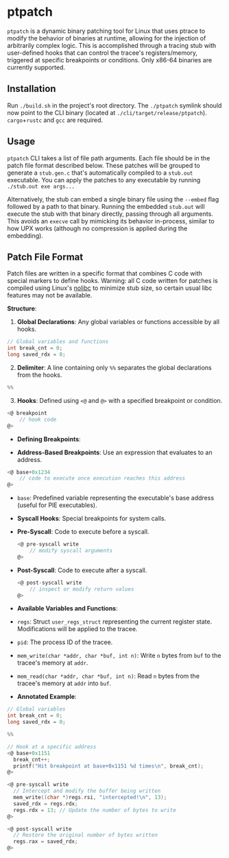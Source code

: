 # ptpatch
`ptpatch` is a dynamic binary patching tool for Linux that uses ptrace to modify the behavior of binaries at runtime, allowing for the injection of arbitrarily complex logic. This is accomplished through a tracing stub with user-defined hooks that can control the tracee's registers/memory, triggered at specific breakpoints or conditions. Only x86-64 binaries are currently supported.

## Installation
Run `./build.sh` in the project's root directory. The `./ptpatch` symlink should now point to the CLI binary (located at `./cli/target/release/ptpatch`). `cargo`+`rustc` and `gcc` are required.

## Usage
`ptpatch` CLI takes a list of file path arguments. Each file should be in the patch file format described below. These patches will be grouped to generate a `stub.gen.c` that's automatically compiled to a `stub.out` executable. You can apply the patches to any executable by running `./stub.out exe args...`

Alternatively, the stub can embed a single binary file using the `--embed` flag followed by a path to that binary. Running the embedded `stub.out` will execute the stub with that binary directly, passing through all arguments. This avoids an `execve` call by mimicking its behavior in-process, similar to how UPX works (although no compression is applied during the embedding).

## Patch File Format

Patch files are written in a specific format that combines C code with special markers to define hooks.
Warning: all C code written for patches is compiled using Linux's [nolibc](https://elixir.bootlin.com/linux/v6.10.9/source/tools/include/nolibc) to minimize stub size, so certain usual libc features may not be available.

**Structure**:

1. **Global Declarations**: Any global variables or functions accessible by all hooks.

 ```c
 // Global variables and functions
 int break_cnt = 0;
 long saved_rdx = 0;
 ```

2. **Delimiter**: A line containing only `%%` separates the global declarations from the hooks.

 ```c
 %%
 ```

3. **Hooks**: Defined using `<@` and `@>` with a specified breakpoint or condition.

 ```c
 <@ breakpoint
     // hook code
 @>
 ```

- **Defining Breakpoints**:

- **Address-Based Breakpoints**: Use an expression that evaluates to an address.

```c
<@ base+0x1234
    // code to execute once execution reaches this address
@>
```

- `base`: Predefined variable representing the executable's base address (useful for PIE executables).

- **Syscall Hooks**: Special breakpoints for system calls.

- **Pre-Syscall**: Code to execute before a syscall.

  ```c
  <@ pre-syscall write
      // modify syscall arguments
  @>
  ```

- **Post-Syscall**: Code to execute after a syscall.

  ```c
  <@ post-syscall write
      // inspect or modify return values
  @>
  ```

- **Available Variables and Functions**:

- `regs`: Struct `user_regs_struct` representing the current register state. Modifications will be applied to the tracee.

- `pid`: The process ID of the tracee.

- `mem_write(char *addr, char *buf, int n)`: Write `n` bytes from `buf` to the tracee's memory at `addr`.

- `mem_read(char *addr, char *buf, int n)`: Read `n` bytes from the tracee's memory at `addr` into `buf`.

- **Annotated Example**:

```c
// Global variables
int break_cnt = 0;
long saved_rdx = 0;

%%

// Hook at a specific address
<@ base+0x1151
  break_cnt++;
  printf("Hit breakpoint at base+0x1151 %d times\n", break_cnt);
@>

<@ pre-syscall write
  // Intercept and modify the buffer being written
  mem_write((char *)regs.rsi, "intercepted!\n", 13);
  saved_rdx = regs.rdx;
  regs.rdx = 13; // Update the number of bytes to write
@>

<@ post-syscall write
  // Restore the original number of bytes written
  regs.rax = saved_rdx;
@>
```
